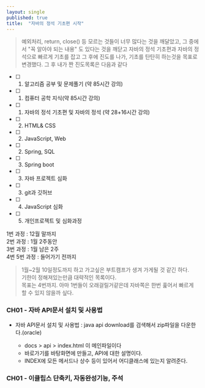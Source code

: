 ```yaml
---
layout: single
published: true
title:  "자바의 정석 기초편 시작"
---
```



> 예외처리, return, close() 등 모르는 것들이 너무 많다는 것을 깨달았고,
> 그 중에서 "꼭 알아야 되는 내용" 도 있다는 것을 깨닫고 자바의 정석 기초편과 자바의 정석으로 빠르게 기초를 잡고
> 그 후에 진도를 나가, 기초를 탄탄히 하는것을 목표로 변경했다.
> 그 후 내가 짠 진도목록은 다음과 같다



- [ ] 1. 알고리즘 공부 및 문제풀기 (약 85시간 강의)
- [ ] 1. 컴퓨터 공학 지식(약 85시간 강의)
- [ ] 1. 자바의 정석 기초편 및 자바의 정석 (약 28+16시간 강의)
- [ ] 2. HTML& CSS
- [ ] 2. JavaScript, Web
- [ ] 2. Spring, SQL
- [ ] 3. Spring boot
- [ ] 3. 자바 프로젝트 심화
- [ ] 3. git과 깃허브
- [ ] 4. JavaScript 심화
- [ ] 5. 개인프로젝트 및 심화과정

1번 과정 : 12월 말까지  
2번 과정 : 1월 2주동안  
3번 과정 : 1월 남은 2주  
4번 5번 과정 : 들어가기 전까지  

> 1월~2월 10일정도까지 하고 가고싶은 부트캠프가 생겨 가게될 것 같긴 하다.  
> 기한이 정해져있는만큼 대략적인 목록이다.  
> 목표는 4번까지. 아마 1번들이 오래걸릴거같은데 자바쪽은 한번 훑어서 빠르게 할 수 있지 않을까 싶다.

### CH01 - 자바 API문서 설치 및 사용법

* 자바 API문서 설치 및 사용법
  : java api download를 검색해서 zip파일을 다운한다.(oracle)

  - docs > api > index.html 이 메인파일이다
  - 바로가기를 바탕화면에 만들고, API에 대한 설명이다.
  - INDEX에 모든 메서드나 상수 등이 있어서 어디클래스에 있는지 알려준다.
 

### CH01 - 이클립스 단축키, 자동완성기능, 주석
